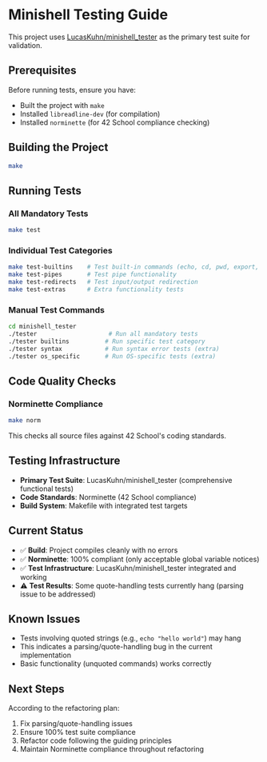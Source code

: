 # Minishell Testing Guide

This project uses [LucasKuhn/minishell_tester](https://github.com/LucasKuhn/minishell_tester) as the primary test suite for validation.

## Prerequisites

Before running tests, ensure you have:
- Built the project with `make`
- Installed `libreadline-dev` (for compilation)
- Installed `norminette` (for 42 School compliance checking)

## Building the Project

```bash
make
```

## Running Tests

### All Mandatory Tests
```bash
make test
```

### Individual Test Categories
```bash
make test-builtins    # Test built-in commands (echo, cd, pwd, export, unset, env, exit)
make test-pipes       # Test pipe functionality 
make test-redirects   # Test input/output redirection
make test-extras      # Extra functionality tests
```

### Manual Test Commands
```bash
cd minishell_tester
./tester                    # Run all mandatory tests
./tester builtins          # Run specific test category
./tester syntax            # Run syntax error tests (extra)
./tester os_specific       # Run OS-specific tests (extra)
```

## Code Quality Checks

### Norminette Compliance
```bash
make norm
```

This checks all source files against 42 School's coding standards.

## Testing Infrastructure

- **Primary Test Suite**: LucasKuhn/minishell_tester (comprehensive functional tests)
- **Code Standards**: Norminette (42 School compliance)
- **Build System**: Makefile with integrated test targets

## Current Status

- ✅ **Build**: Project compiles cleanly with no errors
- ✅ **Norminette**: 100% compliant (only acceptable global variable notices)
- ✅ **Test Infrastructure**: LucasKuhn/minishell_tester integrated and working
- ⚠️ **Test Results**: Some quote-handling tests currently hang (parsing issue to be addressed)

## Known Issues

- Tests involving quoted strings (e.g., `echo "hello world"`) may hang
- This indicates a parsing/quote-handling bug in the current implementation
- Basic functionality (unquoted commands) works correctly

## Next Steps

According to the refactoring plan:
1. Fix parsing/quote-handling issues
2. Ensure 100% test suite compliance
3. Refactor code following the guiding principles
4. Maintain Norminette compliance throughout refactoring